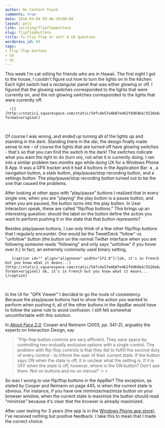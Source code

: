 ```yaml
---
author: No Content Found
comments: true
date: 2016-03-04 05:46:29+00:00
layout: post
link: /writing/flipflopbuttons
slug: flipflopbuttons
title: To Flip Flop or not? A UX question
wordpress_id: 84
tags:
- Flip flop buttons
- UX
- UI
---
```


This week I'm cat-sitting for friends who are in Hawaii. The first night I got to the house, I couldn't figure out how to turn the lights on in the kitchen. Each light switch had a rectangular panel that was either glowing or off. I figured that the glowing switches corresponded to the lights that were currently on, and the not glowing switches corresponded to the lights that were currently off.


  
      ![](http://static1.squarespace.com/static/54fcde57e4b07e462fdd69b4/5528a6ace4b0a8996a246af1/56d91f379f726613800bf967/1457069930553/monica.s.houston%40gmail.com.houston%40gmail.com?format=original)
  



 

Of course I was wrong, and ended up turning all of the lights up and standing in the dark. Standing there in the dar, the design finally made sense to me - of course the lights that are turned off have glowing switches - that's so that you can find the switch in the dark! The switches indicate what you want the light to do (turn on), not what it is currently doing. I ran into a similar problem two months ago while doing UX for a Windows Phone 8 App. It was a GPX tracker and it had 4 buttons in the Application Bar: a , a navigation button, a stats button, play/pause/stop recording button, and a settings button. The play/pause/stop recording button turned out to be the one that caused the problems.

After looking at other apps with "play/pause" buttons I realized that in every single one, when you are "playing" the play button is a pause button, and when you are paused, the button turns into the play button. In User Interaction speak, these are called "flip/flop buttons." This brings up an interesting question: should the label on the button define the action you want to perform pushing it or the state that that button represents?

Besides play/pause buttons, I can only think of a few other flip/flop buttons that I regularly encounter. One would be the TweetDeck "follow" vs "unfollow" button (the button on the normal Twitter interface when you are following someone reads "following" and only says "unfollow" if you hover over it.) In fact, an extremely commonly used binary setting,


  
       [caption id="" align="alignnone" width="272.0"]![ok, it's in French but you know what it means...](http://static1.squarespace.com/static/54fcde57e4b07e462fdd69b4/5528a6ace4b0a8996a246af1/56d91fa1f850821330663975/1457069988194/monica.s.houston%40gmail.com.houston%40gmail.com?format=original) ok, it's in French but you know what it means...[/caption] 
  



 

In the UI for "GPX Viewer" I decided to go the route of consistency. Because the play/pause buttons had to show the action you wanted to perform when pushing it, all of the other buttons in the AppBar would have to follow the same rule to avoid confusion. I still felt somewhat uncomfortable with this solution.

In _[About Face 2.0](http://rads.stackoverflow.com/amzn/click/0764526413),_ Cooper and Reimann (2003, pp. 341-2), arguably the experts on Interaction Design, say

<blockquote>"Flip-flop button controls are very efficient. They save space by controlling two mutually exclusive options with a single control. The problem with flip-flop controls is that they fail to fulfill the second duty of every control - to inform the user of their current state. If the button says ON when the state is off, it is unclear what the setting is. If it is OFF when the state is off, however, where is the ON button? Don't use them. Not on buttons and no on menus!"
> 
> </blockquote>

So was I wrong to use flip/flop buttons in the AppBar? The exception, as stated by Cooper and Reimann on page 445, is when the current state is obvious. For instance, if you have one minimize/mazimize button on your browser window, when the current state is maximize the button should read "minimize" because it's clear that the browser is already maximized.

After user testing for 3 years (the app is in the [Windows Phone app store](https://www.microsoft.com/en-us/store/apps/gpx-viewer/9nblggh080t1)), I've received nothing but positive feedback. I take this to mean that I made the correct choice.

 
